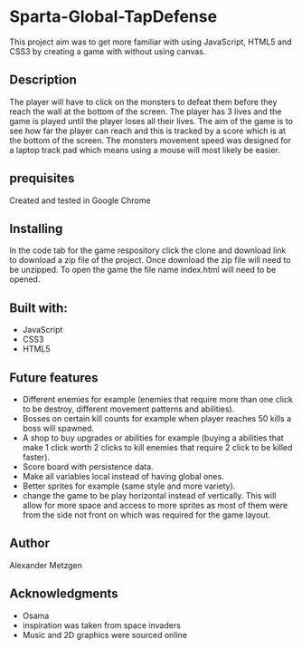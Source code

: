 # Sparta-Global-TapDefense
This project aim was to get more familiar with using JavaScript, HTML5 and CSS3 by creating a game with without using canvas.

## Description
The player will have to click on the monsters to defeat them before they reach the wall at the bottom of the screen.
The player has 3 lives and the game is played until the player loses all their lives. The aim of the game is to see how far the player can reach and this is tracked by a score which is at the bottom of the screen. The monsters movement speed was designed for a laptop track pad which means using a mouse will most likely be easier.

## prequisites
Created and tested in Google Chrome

## Installing
In the code tab for the game respository click the clone and download link to download a zip file of the project. Once download the zip file will need to be unzipped. To open the game the file name index.html will need to be opened.

## Built with:
* JavaScript
* CSS3
* HTML5

## Future features
* Different enemies for example (enemies that require more than one click to be destroy, different movement patterns and abilities).
* Bosses on certain kill counts for example when player reaches 50 kills a boss will spawned.
* A shop to buy upgrades or abilities for example (buying a abilities that make 1 click worth 2 clicks to kill enemies that require 2 click to be killed faster).
* Score board with persistence data.
* Make all variables local instead of having global ones.
* Better sprites for example (same style and more variety).
* change the game to be  play horizontal instead of vertically. This will allow for more space and access to more sprites as most of them were from the side not front on which was required for the game layout.

## Author
Alexander Metzgen

## Acknowledgments
* Osama
* inspiration was taken from space invaders
* Music and 2D graphics were sourced online
